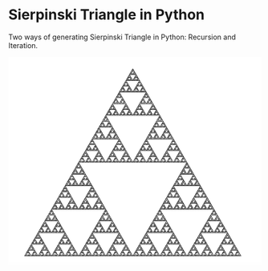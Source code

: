 # Sierpinski Triangle in Python
Two ways of generating Sierpinski Triangle in Python: Recursion and Iteration.

![Sierpinski triangle](/img/Sierpinski.png)
